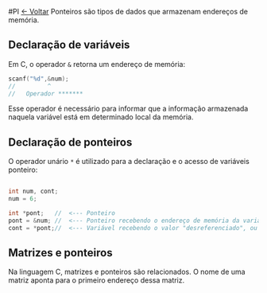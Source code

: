 #PI 
[<- Voltar](./Menu.md)
Ponteiros são tipos de dados que armazenam endereços de memória.

## Declaração de variáveis

Em C, o operador ```&``` retorna um endereço de memória:

```c
scanf("%d",&num);
//         ^
//   Operador ******* 


```

Esse operador é necessário para informar que a informação armazenada naquela variável está em determinado local da memória.

## Declaração de ponteiros

O operador unário ```*``` é utilizado para a declaração e o acesso de variáveis ponteiro:

```c

int num, cont;
num = 6;

int *pont;   //  <--- Ponteiro
pont = &num; //  <--- Ponteiro recebendo o endereço de memória da variável num
cont = *pont;//  <--- Variável recebendo o valor "desreferenciado", ou seja, o valor armazenado no endereço de memória armazenado pelo ponteiro
```

## Matrizes e ponteiros

Na linguagem C, matrizes e ponteiros são relacionados. O nome de uma matriz aponta para o primeiro endereço dessa matriz.

